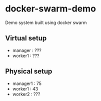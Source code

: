 # docker-swarm-demo

Demo system built using docker swarm

## Virtual setup
- manager : ???
- worker1 : ???

## Physical setup
- manager1 : 75
- worker1 : 43
- worker2 : ???

